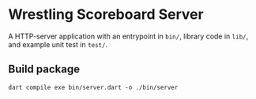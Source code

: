 # Wrestling Scoreboard Server

A HTTP-server application with an entrypoint in `bin/`, library code
in `lib/`, and example unit test in `test/`.

## Build package

```shell
dart compile exe bin/server.dart -o ./bin/server
```
